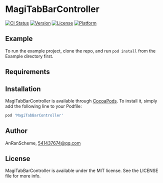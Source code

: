 # MagiTabBarController

[![CI Status](https://img.shields.io/travis/AnRanScheme/MagiTabBarController.svg?style=flat)](https://travis-ci.org/AnRanScheme/MagiTabBarController)
[![Version](https://img.shields.io/cocoapods/v/MagiTabBarController.svg?style=flat)](https://cocoapods.org/pods/MagiTabBarController)
[![License](https://img.shields.io/cocoapods/l/MagiTabBarController.svg?style=flat)](https://cocoapods.org/pods/MagiTabBarController)
[![Platform](https://img.shields.io/cocoapods/p/MagiTabBarController.svg?style=flat)](https://cocoapods.org/pods/MagiTabBarController)

## Example

To run the example project, clone the repo, and run `pod install` from the Example directory first.

## Requirements

## Installation

MagiTabBarController is available through [CocoaPods](https://cocoapods.org). To install
it, simply add the following line to your Podfile:

```ruby
pod 'MagiTabBarController'
```

## Author

AnRanScheme, 541437674@qq.com

## License

MagiTabBarController is available under the MIT license. See the LICENSE file for more info.
